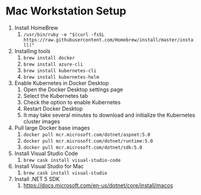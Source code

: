 # Mac Workstation Setup

1. Install HomeBrew
   1. `/usr/bin/ruby -e "$(curl -fsSL https://raw.githubusercontent.com/Homebrew/install/master/install)"`
1. Installing tools
   1. `brew install docker`
   1. `brew install azure-cli`
   1. `brew install kubernetes-cli`
   1. `brew install kubernetes-helm`
1. Enable Kubernetes in Docker Desktop
   1. Open the Docker Desktop settings page
   1. Select the Kubernetes tab
   1. Check the option to enable Kubernetes
   1. Restart Docker Desktop
   1. It may take several minutes to download and initialize the Kubernetes cluster images
1. Pull large Docker base images
   1. `docker pull mcr.microsoft.com/dotnet/aspnet:5.0`
   1. `docker pull mcr.microsoft.com/dotnet/runtime:5.0`
   1. `docker pull mcr.microsoft.com/dotnet/sdk:5.0`
1. Install Visual Studio Code
    1. `brew cask install visual-studio-code`
1. Install Visual Studio for Mac
    1. `brew cask install visual-studio`
1. Install .NET 5 SDK
   1. https://docs.microsoft.com/en-us/dotnet/core/install/macos
